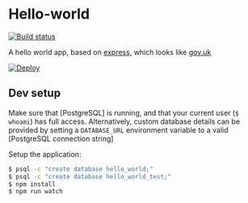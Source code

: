 # Hello-world

[![Build status][build status image]][ci]

A hello world app, based on [express], which looks like [gov.uk]

[![Deploy][heroku deploy image]][heroku deploy hook]

## Dev setup

Make sure that [PostgreSQL] is running, and that your current user (`$ whoami`)
has full access. Alternatively, custom database details can be provided by setting
a `DATABASE_URL` environment variable to a valid [PostgreSQL connection string]

Setup the application:

```sh
$ psql -c "create database hello_world;"
$ psql -c "create database hello_world_test;"
$ npm install
$ npm run watch
```

[build status image]: https://api.travis-ci.org/lm-tools/hello-world.svg
[ci]: https://travis-ci.org/lm-tools/hello-world
[express]: http://expressjs.com/
[gov.uk]: https://www.gov.uk/
[heroku deploy image]: https://www.herokucdn.com/deploy/button.svg
[heroku deploy hook]: https://heroku.com/deploy
